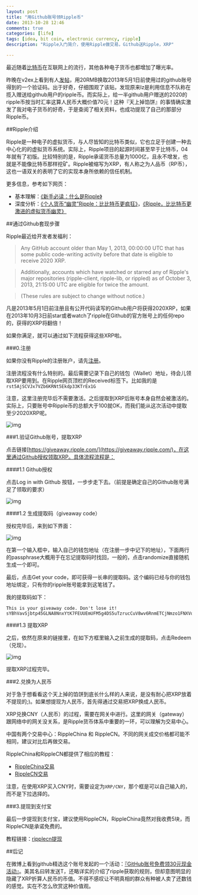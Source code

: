 ```yaml
---
layout: post
title: "用Github账号领Ripple币"
date: 2013-10-28 12:46
comments: true
categories: [life]
tags: [idea, bit coin, electronic currency, ripple]
description: "Ripple入门简介，使用Ripple做交易，Github送Ripple，XRP"

---
```


最近随着[比特币](http://zh.wikipedia.org/wiki/%E6%AF%94%E7%89%B9%E5%B8%81)在互联网上的流行，其他各种电子货币也都增加了曝光率。

昨晚在v2ex上看到有人[发帖](http://v2ex.com/t/87062)，用20RMB换取2013年5月1日前使用过的github账号得到的一个验证码。出于好奇，仔细围观了该贴，发现原来lz是利用信息不队称在揽入赠送给github用户的ripple币。而实际上，给一半github用户赠送的2020的ripple币按当时汇率这算人民币大概价值70元！这种『天上掉馅饼』的事情确实激发了我对电子货币的好奇，于是查阅了相关资料，也成功提现了自己的那部分Ripple币。

<!--more-->

##Ripple介绍

Ripple是一种电子的虚拟货币，与人尽皆知的比特币类似，它也立足于创建一种去中心化的的虚拟货币系统。实际上，Ripple项目的起源时间甚至早于比特币，04年就有了初版。比较特别的是，Ripple承诺货币总量为1000亿，且永不增发，也就是不能像比特币那样挖矿。Ripple被缩写为XRP，有人称之为人品币（RP币），这也一语双关的表明了它的实现本身所依赖的信任机制。

更多信息，参考如下网页：

* 基本理解：[《新手必读：什么是Ripple》](http://www.btc38.com/xrp/xrp_learning/46.html)
* 深度分析：[《个人货币“幽灵”Ripple：比比特币更疯狂》](http://ec.iresearch.cn/e-payment/20131016/215495.shtml)，[《Ripple，比比特币更激进的虚拟货币幽灵》](http://www.huxiu.com/article/13252/1.html)


##通过Github套现步骤

Ripple最近给开发者发福利：


> Any GitHub account older than May 1, 2013, 00:00:00 UTC that has some public code-writing activity before that date is eligible to receive 2020 XRP.

> Additionally, accounts which have watched or starred any of Ripple's major repositories (ripple-client, ripple-lib, or rippled) as of October 3, 2013, 21:15:00 UTC are eligible for twice the amount.

> (These rules are subject to change without notice.)

凡是2013年5月1日前注册且有公开代码读写的Github用户将获得2020XRP，如果在2013年10月3日前star或者watch了ripple在Github的官方账号上的任何repo的，获得的XRP将翻倍！

如果你满足，就可以通过如下流程获得这些XRP啦。

###0.注册

如果你没有Ripple的注册账户，请先[注册](https://ripple.com/client/#/register)。

注册流程没有什么特别的。最后需要记录下自己的钱包（Wallet）地址，待会儿领取XRP要用到。在Ripple网页顶栏的Received标签下。比如我的是`rst5AjSCVJx7VZb6KRNt5Ekdp33KTrEx1G`

注意，这里注册完毕后不需要激活。之后提取到XRP后账号本身自然会被激活的。实际上，只要账号中Ripple币的总额大于100就OK，而我们能从这次活动中提取至少2020XRP呢。

![img](http://biaobiaoqi.u.qiniudn.com/ripple1.png)

###1.验证Github账号，提取XRP

点击链接[https://giveaway.ripple.com/](https://giveaway.ripple.com/)，在这里通过Github授权领取XRP。具体流程流程是：

####1.1 Github授权

点击Log in with Github 按钮，一步步走下去。（前提是确定自己的Github账号满足了领取的要求）

![img](http://biaobiaoqi.u.qiniudn.com/ripple3.png)


####1.2 生成提取码（giveaway code）

授权完毕后，来到如下界面：

![img](http://biaobiaoqi.u.qiniudn.com/ripple2.png)

在第一个输入框中，输入自己的钱包地址（在注册一步中记下的地址），下面两行的passphrase大概用于在忘记提取码时找回，一般的，点击randomize直接随机生成一个即可。

最后，点击Get your code，即可获得一长串的提取码。这个编码已经与你的钱包地址绑定，只有你的ripple账号能拿到这笔钱了。

我的提取码如下：
```
This is your giveaway code. Don't lose it!
sYBhVavSjbtp45GLNA8NnxYtK7FEUUEmUFM5g4DS5uTzrucCuV8wv6RnmETCjNmzo1FNXVqrULdZCmnDU5oLGbHwjXNqwmJsd1ZqjCNrqzyBxTp6JaRuc6Kwu33495dSQgaY4B3DzHtsNjL8sTyGgcMhuQcK1mSz4fpQXKpRWjAohYXmB8FP5MhpCymuLhW1jFw77sySh1s3sHRkJ4BBdT9KH2GgNwzWmQi57o5wMEbNWFfJe8ctun3ieD1WLnA6L5L4MmLYhdnirPvKmSxg4sEiw9VAPpz5nSg3RaA1PHTdKCokcvzVbbAnsCYWRKF5ZZo1mx3zzNRuwrQRgU1jPM7KUi7fUNpVz2aRofXmrovn5KQ8EYC1HwqiXB3HnPR7GJ84f9Q4oQ8q1sT
```
####1.3 提取XRP

之后，依然在原来的链接里，在如下方框里输入之前生成的提取码，点击Redeem（兑现）。

![img](http://biaobiaoqi.u.qiniudn.com/ripple3.png)

提取XRP过程完毕。

###2.兑换为人民币

对于急于想看看这个天上掉的馅饼到底长什么样的人来说，是没有耐心把XRP放着不提现的;)。如果想提现为人民币，首先得通过交易把XRP换成人民币。

XRP兑换CNY（人民币）的过程，需要在网关中进行。这里的网关（gateway）跟网络中的网关没关系，是Ripple货币体系中重要的一环，可以理解为交易中心。

中国有两个交易中心：RippleChina 和 RippleCN。不同的网关成交价格都可能不相同，建议对比后再做交易。

RippleChina和RippleCN都提供了相应的教程：

*  [RippleChina交易](https://trade.ripplechina.net/gateway-course)
*  [RippleCN交易](http://ripplecn.com/gateway/)

注意，在使用XRP买入CNY时，需要设定为`XRP/CNY`，那个框是可以自己输入的，而不是下拉选择的。 


###3.提现到支付宝

最后一步提现到支付宝，建议使用RippleCN，RippleChina竟然对我收费5块，而RippleCN是承诺免费的。

教程链接：[ripplecn提现](http://ripplecn.com/tixian/)


##后记

在微博上看到github精选这个账号发起的一个活动：[『GitHub账号免费领30元现金活动』](http://t.github8.com/)。美其名曰转发送T，还略详实的介绍了ripple获取的规则，但却意图明显的隐藏了XRP折算人民币的币值。不得不感叹让不明真相的群众有种被人卖了还数钱的感觉。实在不怎么欣赏这种价值观。

